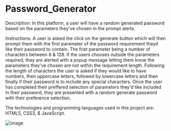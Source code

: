 # Password_Generator

Description: In this platform, a user will have a random generated password based on the parameters they've chosen in the prompt alerts.

Instructions: A user is asked the click on the generate button which will then prompt them with the first parameter of the password requirement theyd like their password to contain. The frist parameter being a number of characters between 8 & 128. If the users chooses outside the parameters required, they are alerted with a popup message letting them know the parameters they've chosen are not within the requirement length. Following the length of characters the user is asked if they would like to have numbers, then uppercase letters, followed by lowercase letters and then finally if their password is to include any special characters. Once the user has completed their preffered selection of parameters they'd like included in their password, they are presented with a random generate password with their preference selection.

The technologies and programming languages used in this project are: HTML5, CSS3, $ JavaScript.

![image](https://user-images.githubusercontent.com/71519918/98504482-afdf2e80-221c-11eb-9e20-e7a194cd363a.png)
